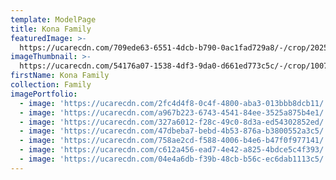 ```yaml
---
template: ModelPage
title: Kona Family
featuredImage: >-
  https://ucarecdn.com/709ede63-6551-4dcb-b790-0ac1fad729a8/-/crop/2025x1392/0,597/-/preview/
imageThumbnail: >-
  https://ucarecdn.com/54176a07-1538-4df3-9da0-d661ed773c5c/-/crop/1007x772/104,0/-/preview/
firstName: Kona Family
collection: Family
imagePortfolio:
  - image: 'https://ucarecdn.com/2fc4d4f8-0c4f-4800-aba3-013bbb8dcb11/'
  - image: 'https://ucarecdn.com/a967b223-6743-4541-84ee-3525a875b4e1/'
  - image: 'https://ucarecdn.com/327a6012-f28c-49c0-8d3a-ed54302852ed/'
  - image: 'https://ucarecdn.com/47dbeba7-bebd-4b53-876a-b3800552a3c5/'
  - image: 'https://ucarecdn.com/758ae2cd-f588-4006-b4e6-b47f0f977141/'
  - image: 'https://ucarecdn.com/c612a456-ead7-4e42-a825-4bdce5c4f393/'
  - image: 'https://ucarecdn.com/04e4a6db-f39b-48cb-b56c-ec6dab1113c5/'
---
```


